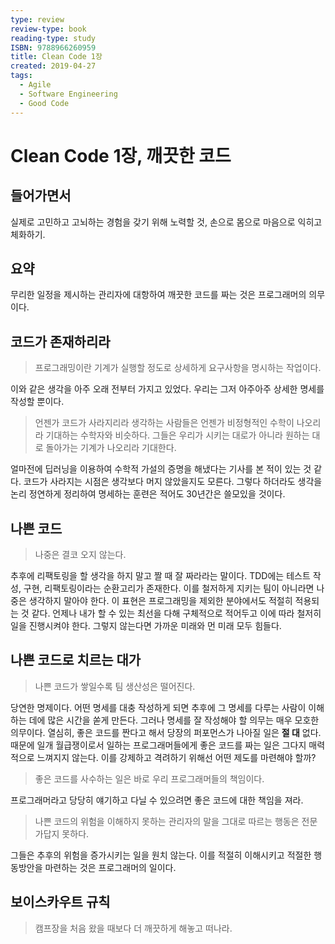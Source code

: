 ```yaml
---
type: review
review-type: book
reading-type: study
ISBN: 9788966260959
title: Clean Code 1장
created: 2019-04-27
tags:
  - Agile
  - Software Engineering
  - Good Code
---
```


# Clean Code 1장, 깨끗한 코드

## 들어가면서

실제로 고민하고 고뇌하는 경험을 갖기 위해 노력할 것, 손으로 몸으로 마음으로 익히고 체화하기.

## 요약

무리한 일정을 제시하는 관리자에 대항하여 깨끗한 코드를 짜는 것은 프로그래머의 의무이다.

## 코드가 존재하리라

> 프로그래밍이란 기계가 실행할 정도로 상세하게 요구사항을 명시하는 작업이다.

이와 같은 생각을 아주 오래 전부터 가지고 있었다. 우리는 그저 아주아주 상세한 명세를 작성할 뿐이다.

> 언젠가 코드가 사라지리라 생각하는 사람들은 언젠가 비정형적인 수학이 나오리라 기대하는 수학자와 비슷하다. 그들은 우리가 시키는 대로가 아니라 원하는 대로 돌아가는 기계가 나오리라 기대한다.

얼마전에 딥러닝을 이용하여 수학적 가설의 증명을 해냈다는 기사를 본 적이 있는 것 같다. 코드가 사라지는 시점은 생각보다 머지 않았을지도 모른다. 그렇다 하더라도 생각을 논리 정연하게 정리하여 명세하는 훈련은 적어도 30년간은 쓸모있을 것이다.

## 나쁜 코드

> 나중은 결코 오지 않는다.

추후에 리팩토링을 할 생각을 하지 말고 짤 때 잘 짜라라는 말이다. TDD에는 테스트 작성, 구현, 리팩토링이라는 순환고리가 존재한다. 이를 철저하게 지키는 팀이 아니라면 나중은 생각하지 말아야 한다.
이 표현은 프로그래밍을 제외한 분야에서도 적절히 적용되는 것 같다. 언제나 내가 할 수 있는 최선을 다해 구체적으로 적어두고 이에 따라 철저히 일을 진행시켜야 한다. 그렇지 않는다면 가까운 미래와 먼 미래 모두 힘들다.

## 나쁜 코드로 치르는 대가

> 나쁜 코드가 쌓일수록 팀 생산성은 떨어진다.

당연한 명제이다. 어떤 명세를 대충 작성하게 되면 추후에 그 명세를 다루는 사람이 이해하는 데에 많은 시간을 쏟게 만든다. 그러나 명세를 잘 작성해야 할 의무는 매우 모호한 의무이다. 열심히, 좋은 코드를 짠다고 해서 당장의 퍼포먼스가 나아질 일은 **절 대** 없다. 때문에 일개 월급쟁이로서 일하는 프로그래머들에게 좋은 코드를 짜는 일은 그다지 매력적으로 느껴지지 않는다. 이를 강제하고 격려하기 위해선 어떤 제도를 마련해야 할까?

> 좋은 코드를 사수하는 일은 바로 우리 프로그래머들의 책임이다.

프로그래머라고 당당히 얘기하고 다닐 수 있으려면 좋은 코드에 대한 책임을 져라.

> 나쁜 코드의 위험을 이해하지 못하는 관리자의 말을 그대로 따르는 행동은 전문가답지 못하다.

그들은 추후의 위험을 증가시키는 일을 원치 않는다. 이를 적절히 이해시키고 적절한 행동방안을 마련하는 것은 프로그래머의 일이다.

## 보이스카우트 규칙

> 캠프장을 처음 왔을 때보다 더 깨끗하게 해놓고 떠나라.
